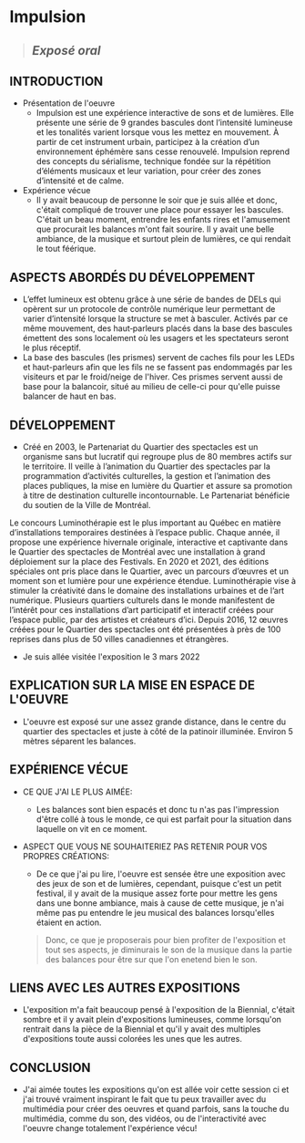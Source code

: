 # Impulsion 

>## *Exposé oral* 


## INTRODUCTION
- Présentation de l'oeuvre
  - Impulsion est une expérience interactive de sons et de lumières. Elle présente une série de 9 grandes bascules dont l’intensité lumineuse et les tonalités varient lorsque vous les mettez en mouvement. À partir de cet instrument urbain, participez à la création d’un environnement éphémère sans cesse renouvelé. Impulsion reprend des concepts du sérialisme, technique fondée sur la répétition d’éléments musicaux et leur variation, pour créer des zones d’intensité et de calme.
- Expérience vécue
  - Il y avait beaucoup de personne le soir que je suis allée et donc, c'était compliqué de trouver une place pour essayer les bascules. C'était un beau moment, entrendre les enfants rires et l'amusement que procurait les balances m'ont fait sourire. Il y avait une belle ambiance, de la musique et surtout plein de lumières, ce qui rendait le tout féérique.

## ASPECTS ABORDÉS DU DÉVELOPPEMENT
- L’effet lumineux est obtenu grâce à une série de bandes de DELs qui opèrent sur un protocole de contrôle numérique leur permettant de varier d’intensité lorsque la structure se met à basculer. Activés par ce même mouvement, des haut‐parleurs placés dans la base des bascules émettent des sons localement où les usagers et les spectateurs seront le plus réceptif.
- La base des bascules (les prismes) servent de caches fils pour les LEDs et haut-parleurs afin que les fils ne se fassent pas endommagés par les visiteurs et par le froid/neige de l'hiver. Ces prismes servent aussi de base pour la balancoir, situé au milieu de celle-ci pour qu'elle puisse balancer de haut en bas.

## DÉVELOPPEMENT
- Créé en 2003, le Partenariat du Quartier des spectacles est un organisme sans but lucratif qui regroupe plus de 80 membres actifs sur le territoire. Il veille à l’animation du Quartier des spectacles par la programmation d’activités culturelles, la gestion et l’animation des places publiques, la mise en lumière du Quartier et assure sa promotion à titre de destination culturelle incontournable. Le Partenariat bénéficie du soutien de la Ville de Montréal.

Le concours Luminothérapie est le plus important au Québec en matière d’installations temporaires destinées à l’espace public. Chaque année, il propose une expérience hivernale originale, interactive et captivante dans le Quartier des spectacles de Montréal avec une installation à grand déploiement sur la place des Festivals. En 2020 et 2021, des éditions spéciales ont pris place dans le Quartier, avec un parcours d’œuvres et un moment son et lumière pour une expérience étendue. Luminothérapie vise à stimuler la créativité dans le domaine des installations urbaines et de l’art numérique. Plusieurs quartiers culturels dans le monde manifestent de l’intérêt pour ces installations d’art participatif et interactif créées pour l’espace public, par des artistes et créateurs d’ici. Depuis 2016, 12 œuvres créées pour le Quartier des spectacles ont été présentées à près de 100 reprises dans plus de 50 villes canadiennes et étrangères. 
- Je suis allée visitée l'exposition le 3 mars 2022


## EXPLICATION SUR LA MISE EN ESPACE DE L'OEUVRE
- L'oeuvre est exposé sur une assez grande distance, dans le centre du quartier des spectacles et juste à côté de la patinoir illuminée. Environ 5 mètres séparent les balances.


## EXPÉRIENCE VÉCUE
- CE QUE J'AI LE PLUS AIMÉE:
  - Les balances sont bien espacés et donc tu n'as pas l'impression d'être collé à tous le monde, ce qui est parfait pour la situation dans laquelle on vit en ce moment. 

- ASPECT QUE VOUS NE SOUHAITERIEZ PAS RETENIR POUR VOS PROPRES CRÉATIONS: 
  - De ce que j'ai pu lire, l'oeuvre est sensée être une exposition avec des jeux de son et de lumières, cependant, puisque c'est un petit festival, il y avait de la musique assez forte pour mettre les gens dans une bonne ambiance, mais à cause de cette musique, je n'ai même pas pu entendre le jeu musical des balances lorsqu'elles étaient en action. 
  > Donc, ce que je proposerais pour bien profiter de l'exposition et tout ses aspects, je diminurais le son de la musique dans la partie des balances pour être sur que l'on enetend bien le son.

## LIENS AVEC LES AUTRES EXPOSITIONS
- L'exposition m'a fait beaucoup pensé à l'exposition de la Biennial, c'était sombre et il y avait plein d'expositions lumineuses, comme lorsqu'on rentrait dans la pièce de la Biennial et qu'il y avait des multiples d'expositions toute aussi colorées les unes que les autres.

## CONCLUSION
- J'ai aimée toutes les expositions qu'on est allée voir cette session ci et j'ai trouvé vraiment inspirant le fait que tu peux travailler avec du multimédia pour créer des oeuvres et quand parfois, sans la touche du multimédia, comme du son, des vidéos, ou de l'interactivité avec l'oeuvre change totalement l'expérience vécu!

